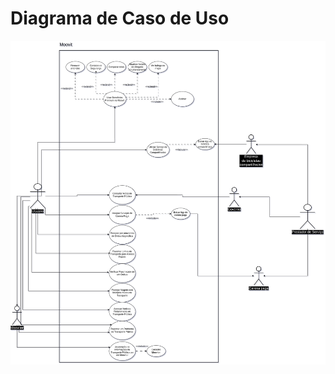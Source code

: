 # Diagrama de Caso de Uso

![Diagrama de Caso de Uso](../assets/Diagrama%20de%20Caso%20de%20Uso/USECASE2.drawio.png)